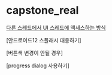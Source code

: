 # capstone_real

[다른 스레드에서 UI 스레드에 액세스하는 방식](https://velog.io/@dlwngud/%EC%95%88%EB%93%9C%EB%A1%9C%EC%9D%B4%EB%93%9Ckotlin-android.view.ViewRootImplCalledFromWrongThreadException)

[안드로이드12 스플래시 대응하기]

[버튼색 변경이 안될 경우]

[progress dialog 사용하기]

